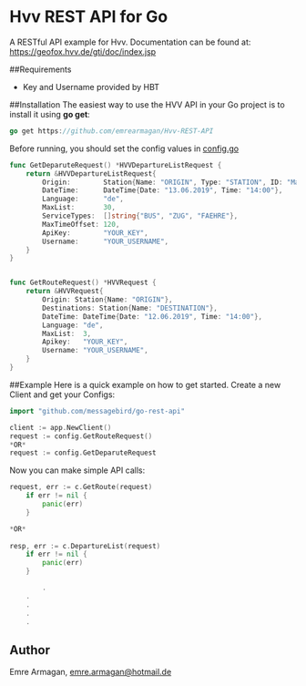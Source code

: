 # Hvv REST API for Go
A RESTful API example for Hvv. Documentation can be found at: https://geofox.hvv.de/gti/doc/index.jsp

##Requirements
- Key and Username provided by HBT


##Installation
The easiest way to use the HVV API in your Go project is to install it using **go get**:
```go
go get https://github.com/emrearmagan/Hvv-REST-API
```

Before running, you should set the config values in [config.go](https://github.com/emrearmagan/Hvv-REST-API/blob/master/config/config.go)
```go
func GetDeparuteRequest() *HVVDepartureListRequest {
	return &HVVDepartureListRequest{
		Origin:        Station{Name: "ORIGIN", Type: "STATION", ID: "Master:41022"},
		DateTime:      DateTime{Date: "13.06.2019", Time: "14:00"},
		Language:      "de",
		MaxList:       30,
		ServiceTypes:  []string{"BUS", "ZUG", "FAEHRE"},
		MaxTimeOffset: 120,
		ApiKey:        "YOUR_KEY",
		Username:      "YOUR_USERNAME",
	}
}


func GetRouteRequest() *HVVRequest {
	return &HVVRequest{
		Origin: Station{Name: "ORIGIN"},
		Destinations: Station{Name: "DESTINATION"},
		DateTime: DateTime{Date: "12.06.2019", Time: "14:00"},
		Language: "de",
		MaxList:  3,
		Apikey:   "YOUR_KEY",
		Username: "YOUR_USERNAME",
	}
}
```

##Example
Here is a quick example on how to get started.
Create a new Client and get your Configs:
````go
import "github.com/messagebird/go-rest-api"

client := app.NewClient()
request := config.GetRouteRequest()
*OR*
request := config.GetDeparuteRequest
````
Now you can make simple API calls:
`````go
request, err := c.GetRoute(request)
	if err != nil {
		panic(err)
	}

*OR*
	
resp, err := c.DepartureList(request)
	if err != nil {
		panic(err)
	}

        .
	.
	.
	.
	.
`````

## Author
Emre Armagan, emre.armagan@hotmail.de
